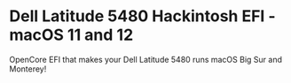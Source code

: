 # Dell Latitude 5480 Hackintosh EFI - macOS 11 and 12
OpenCore EFI that makes your Dell Latitude 5480 runs macOS Big Sur and Monterey!
